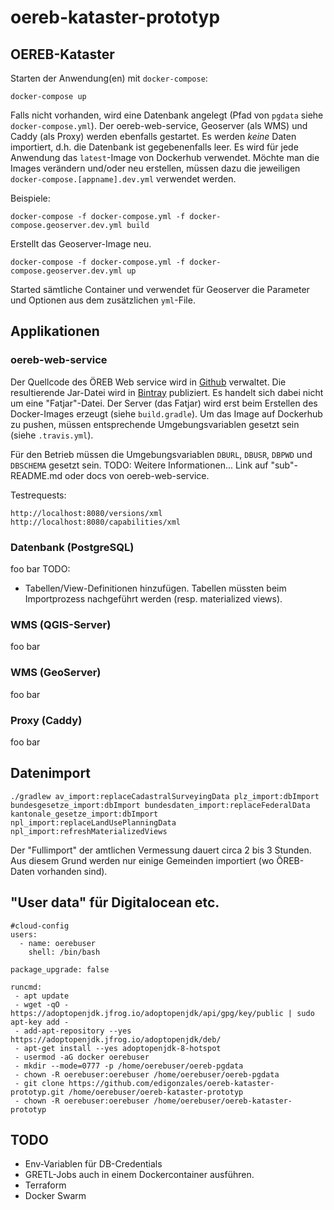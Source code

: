 # oereb-kataster-prototyp

## OEREB-Kataster
Starten der Anwendung(en) mit `docker-compose`:

```
docker-compose up
```
Falls nicht vorhanden, wird eine Datenbank angelegt (Pfad von `pgdata` siehe `docker-compose.yml`). Der oereb-web-service, Geoserver (als WMS) und Caddy (als Proxy) werden ebenfalls gestartet. Es werden _keine_ Daten importiert, d.h. die Datenbank ist gegebenenfalls leer. Es wird für jede Anwendung das `latest`-Image von Dockerhub verwendet. Möchte man die Images verändern und/oder neu erstellen, müssen dazu die jeweiligen `docker-compose.[appname].dev.yml` verwendet werden.

Beispiele:

```
docker-compose -f docker-compose.yml -f docker-compose.geoserver.dev.yml build
```
Erstellt das Geoserver-Image neu.

```
docker-compose -f docker-compose.yml -f docker-compose.geoserver.dev.yml up
```
Started sämtliche Container und verwendet für Geoserver die Parameter und Optionen aus dem zusätzlichen `yml`-File.

## Applikationen
### oereb-web-service
Der Quellcode des ÖREB Web service wird in [Github](https://github.com/claeis/oereb-web-service) verwaltet. Die resultierende Jar-Datei wird in [Bintray](https://dl.bintray.com/claeis/oereb-web-service/ch/ehi/oereb/oereb-web-service/) publiziert. Es handelt sich dabei nicht um eine "Fatjar"-Datei. Der Server (das Fatjar) wird erst beim Erstellen des Docker-Images erzeugt (siehe `build.gradle`). Um das Image auf Dockerhub zu pushen, müssen entsprechende Umgebungsvariablen gesetzt sein (siehe `.travis.yml`).

Für den Betrieb müssen die Umgebungsvariablen `DBURL`, `DBUSR`, `DBPWD` und `DBSCHEMA` gesetzt sein. TODO: Weitere Informationen... Link auf "sub"-README.md oder docs von oereb-web-service.

Testrequests:
```
http://localhost:8080/versions/xml
http://localhost:8080/capabilities/xml
```

### Datenbank (PostgreSQL)
foo bar
TODO:
- Tabellen/View-Definitionen hinzufügen. Tabellen müssten beim Importprozess nachgeführt werden (resp. materialized views).

### WMS (QGIS-Server)
foo bar

### WMS (GeoServer)
foo bar

### Proxy (Caddy)
foo bar

## Datenimport

```
./gradlew av_import:replaceCadastralSurveyingData plz_import:dbImport bundesgesetze_import:dbImport bundesdaten_import:replaceFederalData kantonale_gesetze_import:dbImport npl_import:replaceLandUsePlanningData npl_import:refreshMaterializedViews
```

Der "Fullimport" der amtlichen Vermessung dauert circa 2 bis 3 Stunden. Aus diesem Grund werden nur einige Gemeinden importiert (wo ÖREB-Daten vorhanden sind).

## "User data" für Digitalocean etc.
```
#cloud-config
users:
  - name: oerebuser
    shell: /bin/bash

package_upgrade: false

runcmd:
 - apt update
 - wget -qO - https://adoptopenjdk.jfrog.io/adoptopenjdk/api/gpg/key/public | sudo apt-key add -
 - add-apt-repository --yes https://adoptopenjdk.jfrog.io/adoptopenjdk/deb/
 - apt-get install --yes adoptopenjdk-8-hotspot
 - usermod -aG docker oerebuser 
 - mkdir --mode=0777 -p /home/oerebuser/oereb-pgdata
 - chown -R oerebuser:oerebuser /home/oerebuser/oereb-pgdata
 - git clone https://github.com/edigonzales/oereb-kataster-prototyp.git /home/oerebuser/oereb-kataster-prototyp
 - chown -R oerebuser:oerebuser /home/oerebuser/oereb-kataster-prototyp
```

## TODO
- Env-Variablen für DB-Credentials
- GRETL-Jobs auch in einem Dockercontainer ausführen.
- Terraform
- Docker Swarm